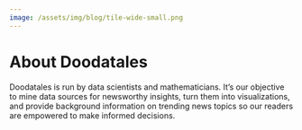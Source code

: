 ```yaml
---
image: /assets/img/blog/tile-wide-small.png
---
```


# About Doodatales

Doodatales is run by data scientists and mathematicians.  It’s our objective to mine data sources for newsworthy insights, turn them into visualizations, and provide background information on trending news topics so our readers are empowered to make informed decisions.  
